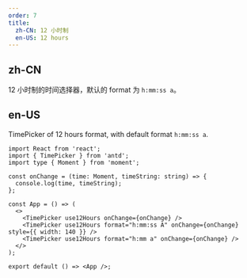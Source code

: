 ```yaml
---
order: 7
title:
  zh-CN: 12 小时制
  en-US: 12 hours
---
```


## zh-CN

12 小时制的时间选择器，默认的 format 为 `h:mm:ss a`。

## en-US

TimePicker of 12 hours format, with default format `h:mm:ss a`.

```tsx
import React from 'react';
import { TimePicker } from 'antd';
import type { Moment } from 'moment';

const onChange = (time: Moment, timeString: string) => {
  console.log(time, timeString);
};

const App = () => (
  <>
    <TimePicker use12Hours onChange={onChange} />
    <TimePicker use12Hours format="h:mm:ss A" onChange={onChange} style={{ width: 140 }} />
    <TimePicker use12Hours format="h:mm a" onChange={onChange} />
  </>
);

export default () => <App />;
```
